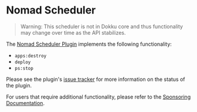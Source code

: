 # Nomad Scheduler

> Warning: This scheduler is not in Dokku core and thus functionality may change over time as the API stabilizes.

The [Nomad Scheduler Plugin](https://github.com/dokku/dokku-scheduler-nomad) implements the following functionality:

- `apps:destroy`
- `deploy`
- `ps:stop`

Please see the plugin's [issue tracker](https://github.com/dokku/dokku-scheduler-nomad/issues) for more information on the status of the plugin.

For users that require additional functionality, please refer to the [Sponsoring Documentation](https://github.com/dokku/.github/blob/master/SPONSORING.md).
